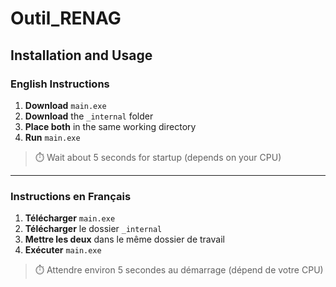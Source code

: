 # Outil_RENAG

## Installation and Usage

### English Instructions

1. **Download** `main.exe`
2. **Download** the `_internal` folder  
3. **Place both** in the same working directory
4. **Run** `main.exe` 

> ⏱️ Wait about 5 seconds for startup (depends on your CPU)

---

### Instructions en Français

1. **Télécharger** `main.exe`
2. **Télécharger** le dossier `_internal`
3. **Mettre les deux** dans le même dossier de travail
4. **Exécuter** `main.exe`

> ⏱️ Attendre environ 5 secondes au démarrage (dépend de votre CPU)
